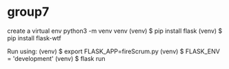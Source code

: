 # group7


create a virtual env
python3 -m venv venv
(venv) $ pip install flask
(venv) $ pip install flask-wtf

Run using:
(venv) $ export FLASK_APP=fireScrum.py
(venv) $ FLASK_ENV = 'development'
(venv) $ flask run


